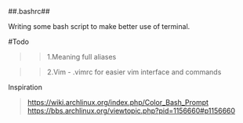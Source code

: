 ##.bashrc##

Writing some bash script to make better use of terminal.

#Todo
>>1.Meaning full aliases 

>>2.Vim - .vimrc for easier vim interface and commands

Inspiration
>https://wiki.archlinux.org/index.php/Color_Bash_Prompt
>https://bbs.archlinux.org/viewtopic.php?pid=1156660#p1156660 
